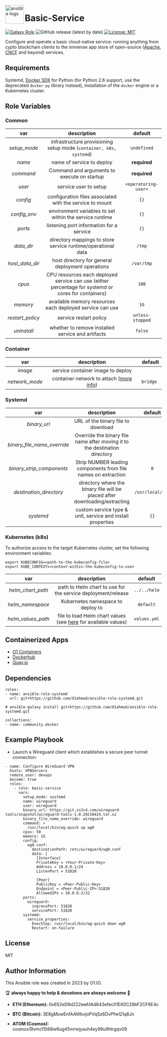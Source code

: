 <!-- @format -->

<p><img src="https://code.benco.io/icon-collection/logos/ansible.svg" alt="ansible logo" title="ansible" align="left" height="60" /></p>

# Basic-Service
[![Galaxy Role](https://img.shields.io/ansible/role/d/0x0i/basic_service
)](https://galaxy.ansible.com/ui/standalone/roles/0x0i/basic_service/)
![GitHub release (latest by date)](https://img.shields.io/github/v/release/0x0I/basic-service?color=yellow)
[![License: MIT](https://img.shields.io/badge/License-MIT-green.svg)](https://opensource.org/licenses/MIT)

Configure and operate a basic cloud-native service: running anything from cypto blockchain clients to the immense app store of open-source ([Apache](https://projects.apache.org/projects.html), [CNCF](https://landscape.cncf.io/card-mode?project=hosted&grouping=no) and beyond) services.

## Requirements

Systemd, [Docker SDK](https://docker-py.readthedocs.io/en/stable/) for Python (for Python 2.6 support, use the deprecated `docker-py` library instead), installation of the `docker` engine or a Kubernetes cluster.

## Role Variables

### Common

|       var       |                        description                         |     default      |
| :-------------: | :--------------------------------------------------------: | :--------------: |
|   _setup_mode_   |  infrastructure provisioning setup mode (`container, k8s, systemd`)  |   `undefined`    |
|     _name_      |                 name of service to deploy                  |    **required**    |
|     _command_     |             Command and arguments to execute on startup              |    **required**    |
|     _user_     |             service user to setup              |    `<operatoring-user>`    |
|    _config_     |  configuration files associated with the service to mount  |       `{}`       |
|   _config_env_   |  environment variables to set within the service runtime   |       `{}`       |
|     _ports_     |          listening port information for a service          |       `{}`       |
|    _data_dir_    |  directory mappings to store service runtime/operational data |      `/tmp`      |
|  _host_data_dir_  |   host directory for general deployment operations    |    `/var/tmp`    |
|     _cpus_      |  CPU resources each deployed service can use (either percentage for systemd or cores for containers)   |      `100`       |
|    _memory_     | available memory resources each deployed service can use |       `1G`       |
| _restart_policy_ |                  service restart policy                  | `unless-stopped` |
|   _uninstall_   |    whether to remove installed service and artifacts    |     `false`      |

### Container

|       var       |                        description                         |     default      |
| :-------------: | :--------------------------------------------------------: | :--------------: |
|     _image_     |             service container image to deploy              |    ` `    |
|     _network_mode_     |             container network to attach ([more info](https://docs.ansible.com/ansible/latest/collections/community/docker/docker_container_module.html#parameter-network_mode))              |    `bridge `    |

### Systemd

|       var       |                        description                         |     default      |
| :-------------: | :--------------------------------------------------------: | :--------------: |
|     _binary_url_     |             URL of the binary file to download              |    ` `    |
|     _binary_file_name_override_     |             Override the binary file name after moving it to the destination directory              |    ` `    |
|    _binary_strip_components_     | Strip NUMBER leading components from file names on extraction | `0` |
|     _destination_directory_     |             directory where the binary file will be placed after downloading/extracting              |    `/usr/local/bin`    |
|   _systemd_   |    custom service type & unit, service and install properties    |     `{}`      |

### Kubernetes (k8s)

To authorize access to the target Kubernetes cluster, set the following environment variables:
```
export KUBECONFIG=<path-to-the-kubeconfig-file>
export KUBE_CONTEXT=<context-within-the-kubeconfig-to-use>
```

|       var       |                        description                         |     default      |
| :-------------: | :--------------------------------------------------------: | :--------------: |
|     _helm_chart_path_     |             path to Helm chart to use for the service deployment/release              |    `../../helm`    |
|     _helm_namespace_      |  Kubernetes namespace to deploy to   |      `default`       |
|    _helm_values_path_     | file to load Helm chart values (see [here](./helm/README.md) for available values) |       `values.yml`       |

## Containerized Apps
- [O1 Containers](https://github.com/O1ahmad/containers)
- [Dockerhub](https://hub.docker.com/search?q=)
- [Quay.io](https://quay.io/search)

## Dependencies

```
roles:
- name: ansible-role-systemd
  url: git+https://github.com/O1ahmad/ansible-role-systemd.git

# ansible-galaxy install git+https://github.com/O1ahmad/ansible-role-systemd.git

collections:
- name: community.docker
```

## Example Playbook

- Launch a Wireguard client which establishes a secure peer tunnel connection:

```
- name: Configure WireGuard VPN
  hosts: VPNServers
  remote_user: devops
  become: true
  roles:
    - role: basic-service
      vars:
        setup_mode: systemd
        name: wireguard
        user: wireguard
        binary_url: https://git.zx2c4.com/wireguard-tools/snapshot/wireguard-tools-1.0.20210424.tar.xz
        binary_file_name_override: wireguard
        command: >
          /usr/local/bin/wg-quick up wg0
        cpus: 50
        memory: 1G
        config:
          wg0.conf:
            destinationPath: /etc/wireguard/wg0.conf
            data: |
              [Interface]
              PrivateKey = <Your-Private-Key>
              Address = 10.0.0.1/24
              ListenPort = 51820

              [Peer]
              PublicKey = <Peer-Public-Key>
              Endpoint = <Peer-Public-IP>:51820
              AllowedIPs = 10.0.0.2/32
        ports:
          wireguard:
            ingressPort: 51820
            servicePort: 51820
        systemd:
          service_properties:
            ExecStop: /usr/local/bin/wg-quick down wg0
            Restart: on-failure
```

## License

MIT

## Author Information

This Ansible role was created in 2023 by O1.IO.

🏆 **always happy to help & donations are always welcome** 💸

- **ETH (Ethereum):** 0x652eD9d222eeA1Ad843efec01E60C29bF2CF6E4c

- **BTC (Bitcoin):** 3E8gMxwEnfAAWbvjoPVqSz6DvPfwQ1q8Jn

- **ATOM (Cosmos):** cosmos19vmcf5t68w6ug45mrwjyauh4ey99u9htrgqv09
